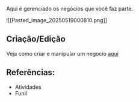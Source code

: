 Aqui é gerenciado os negócios que você faz parte.

![[Pasted_image_20250519000810.png]]

## Criação/Edição

Veja como criar e manipular um negocio [aqui](https://scribehow.com/shared/Gerenciando_Negociacoes__Open_Manager__vRIjLrjGTeO1HQ1gHyzxRA)

## Referências:
- Atividades
- Funil